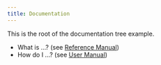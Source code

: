 ```yaml
---
title: Documentation
---
```


This is the root of the documentation tree example.
 
 * What is ...? (see [Reference Manual](/docs/reference))
 * How do I ...? (see [User Manual](/docs/userman))